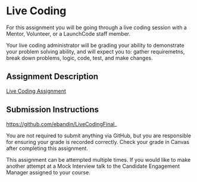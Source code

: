 # Live Coding
For this assignment you will be going through a live coding session with a Mentor, Volunteer, or a LaunchCode staff member.

Your live coding administrator will be grading your ability to demonstrate your problem solving ability, and will expect you to: gather requiremetns, break down problems, logic, code, test, and make changes.

## Assignment Description
[Live Coding Assignment](https://education.launchcode.org/liftoff/assignments/live-coding/)

## Submission Instructions


https://github.com/ebandin/LiveCodingFinal_


You are not required to submit anything via GitHub, but you are responsible for ensuring your grade is recorded correctly. Check your grade in Canvas after completing this assignment.

This assignment can be attempted multiple times. If you would like to make another attempt at a Mock Interview talk to the Candidate Engagement Manager assigned to your course.
